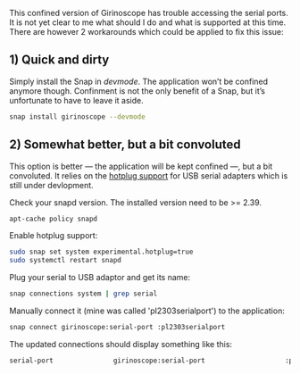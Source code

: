 This confined version of Girinoscope has trouble accessing the serial ports.
It is not yet clear to me what should I do and what is supported at this time.
There are however 2 workarounds which could be applied to fix this issue:

## 1) Quick and dirty

Simply install the Snap in _devmode_. The application won’t be confined anymore though.
Confinment is not the only benefit of a Snap, but it’s unfortunate to have to leave it aside.

``` bash
snap install girinoscope --devmode
```

## 2) Somewhat better, but a bit convoluted

This option is better — the application will be kept confined —, but a bit convoluted.
It relies on the [hotplug support](https://snapcraft.io/docs/hotplug-support/) for USB serial adapters
which is still under devlopment.

Check your snapd version. The installed version need to be >= 2.39.

``` bash
apt-cache policy snapd
```

Enable hotplug support:

``` bash
sudo snap set system experimental.hotplug=true
sudo systemctl restart snapd
```

Plug your serial to USB adaptor and get its name:

``` bash
snap connections system | grep serial
```

Manually connect it (mine was called 'pl2303serialport') to the application:

``` bash
snap connect girinoscope:serial-port :pl2303serialport
```

The updated connections should display something like this:

``` bash
serial-port               girinoscope:serial-port                    :pl2303serialport          manual
```

